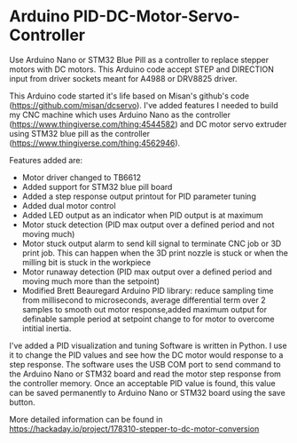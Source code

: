 # Arduino PID-DC-Motor-Servo-Controller

Use Arduino Nano or STM32 Blue Pill as a controller to replace stepper motors with DC motors. This Arduino code accept STEP and DIRECTION input from driver sockets meant for A4988 or DRV8825 driver.

This Arduino code started it's life based on Misan's github's code (https://github.com/misan/dcservo). I've added features I needed to build my CNC machine which uses Arduino Nano as the controller (https://www.thingiverse.com/thing:4544582) and DC motor servo extruder using STM32 blue pill as the controller  (https://www.thingiverse.com/thing:4562946).

Features added are:
- Motor driver changed to TB6612
- Added support for STM32 blue pill board 
- Added a step response output printout for PID parameter tuning
- Added dual motor control
- Added LED output as an indicator when PID output is at maximum
- Motor stuck detection (PID max output over a defined period and not moving much)
- Motor stuck output alarm to send kill signal to terminate CNC job or 3D print job. This can happen when the 3D print nozzle is stuck or when the milling bit is stuck in the workpiece
- Motor runaway detection (PID max output over a defined period and moving much more than the setpoint)
- Modified Brett Beauregard Arduino PID library: reduce sampling time from millisecond to microseconds, average differential term over 2 samples to smooth out motor response,added maximum output for definable sample period at setpoint change to for motor to overcome intitial inertia.

I've added a PID visualization and tuning Software is written in Python. I use it to change the PID values and see how the DC motor would response to a step response. The software uses the USB COM port to send command to the Arduino Nano or STM32 board and read the motor step response from the controller memory. Once an acceptable PID value is found, this value can be saved permanently to Arduino Nano or STM32 board using the save button.

More detailed information can be found in https://hackaday.io/project/178310-stepper-to-dc-motor-conversion
